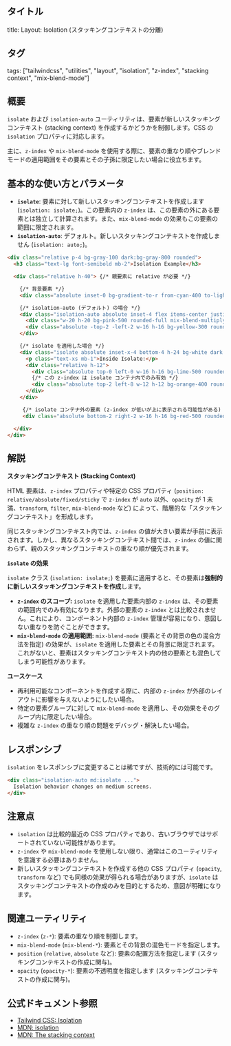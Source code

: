 ## タイトル
title: Layout: Isolation (スタッキングコンテキストの分離)

## タグ
tags: ["tailwindcss", "utilities", "layout", "isolation", "z-index", "stacking context", "mix-blend-mode"]

## 概要
`isolate` および `isolation-auto` ユーティリティは、要素が新しいスタッキングコンテキスト (stacking context) を作成するかどうかを制御します。CSS の `isolation` プロパティに対応します。

主に、`z-index` や `mix-blend-mode` を使用する際に、要素の重なり順やブレンドモードの適用範囲をその要素とその子孫に限定したい場合に役立ちます。

## 基本的な使い方とパラメータ

*   **`isolate`**: 要素に対して新しいスタッキングコンテキストを作成します (`isolation: isolate;`)。この要素内の `z-index` は、この要素の外にある要素とは独立して計算されます。また、`mix-blend-mode` の効果もこの要素の範囲に限定されます。
*   **`isolation-auto`**: デフォルト。新しいスタッキングコンテキストを作成しません (`isolation: auto;`)。

```html
<div class="relative p-4 bg-gray-100 dark:bg-gray-800 rounded">
  <h3 class="text-lg font-semibold mb-2">Isolation Example</h3>

  <div class="relative h-40"> {/* 親要素に relative が必要 */}

    {/* 背景要素 */}
    <div class="absolute inset-0 bg-gradient-to-r from-cyan-400 to-light-blue-500 opacity-75"></div>

    {/* isolation-auto (デフォルト) の場合 */}
    <div class="isolation-auto absolute inset-4 flex items-center justify-center">
      <div class="w-20 h-20 bg-pink-500 rounded-full mix-blend-multiply"></div> {/* 背景と混色 */}
      <div class="absolute -top-2 -left-2 w-16 h-16 bg-yellow-300 rounded z-10">Z=10 (Auto)</div> {/* z-index はグローバル */}
    </div>

    {/* isolate を適用した場合 */}
    <div class="isolate absolute inset-x-4 bottom-4 h-24 bg-white dark:bg-gray-700 p-2 rounded shadow-lg">
      <p class="text-xs mb-1">Inside Isolate:</p>
      <div class="relative h-12">
        <div class="absolute top-0 left-0 w-16 h-16 bg-lime-500 rounded-full mix-blend-screen"></div> {/* この要素の背景と混色 */}
        {/* この z-index は isolate コンテナ内でのみ有効 */}
        <div class="absolute top-2 left-8 w-12 h-12 bg-orange-400 rounded z-10">Z=10 (Isolated)</div>
      </div>
    </div>

     {/* isolate コンテナ外の要素 (z-index が低いが上に表示される可能性がある) */}
     <div class="absolute bottom-2 right-2 w-16 h-16 bg-red-500 rounded z-0">Z=0 (Outside)</div>

  </div>
</div>
```

## 解説

**スタッキングコンテキスト (Stacking Context)**

HTML 要素は、`z-index` プロパティや特定の CSS プロパティ (`position: relative/absolute/fixed/sticky` で `z-index` が `auto` 以外、`opacity` が 1 未満、`transform`, `filter`, `mix-blend-mode` など) によって、階層的な「スタッキングコンテキスト」を形成します。

同じスタッキングコンテキスト内では、`z-index` の値が大きい要素が手前に表示されます。しかし、異なるスタッキングコンテキスト間では、`z-index` の値に関わらず、親のスタッキングコンテキストの重なり順が優先されます。

**`isolate` の効果**

`isolate` クラス (`isolation: isolate;`) を要素に適用すると、その要素は**強制的に新しいスタッキングコンテキストを作成**します。

*   **`z-index` のスコープ:** `isolate` を適用した要素内部の `z-index` は、その要素の範囲内でのみ有効になります。外部の要素の `z-index` とは比較されません。これにより、コンポーネント内部の `z-index` 管理が容易になり、意図しない重なりを防ぐことができます。
*   **`mix-blend-mode` の適用範囲:** `mix-blend-mode` (要素とその背景の色の混合方法を指定) の効果が、`isolate` を適用した要素とその背景に限定されます。これがないと、要素はスタッキングコンテキスト内の他の要素とも混色してしまう可能性があります。

**ユースケース**

*   再利用可能なコンポーネントを作成する際に、内部の `z-index` が外部のレイアウトに影響を与えないようにしたい場合。
*   特定の要素グループに対して `mix-blend-mode` を適用し、その効果をそのグループ内に限定したい場合。
*   複雑な `z-index` の重なり順の問題をデバッグ・解決したい場合。

## レスポンシブ

`isolation` をレスポンシブに変更することは稀ですが、技術的には可能です。

```html
<div class="isolation-auto md:isolate ...">
  Isolation behavior changes on medium screens.
</div>
```

## 注意点

*   `isolation` は比較的最近の CSS プロパティであり、古いブラウザではサポートされていない可能性があります。
*   `z-index` や `mix-blend-mode` を使用しない限り、通常はこのユーティリティを意識する必要はありません。
*   新しいスタッキングコンテキストを作成する他の CSS プロパティ (`opacity`, `transform` など) でも同様の効果が得られる場合がありますが、`isolate` はスタッキングコンテキストの作成のみを目的とするため、意図が明確になります。

## 関連ユーティリティ

*   `z-index` (`z-*`): 要素の重なり順を制御します。
*   `mix-blend-mode` (`mix-blend-*`): 要素とその背景の混色モードを指定します。
*   `position` (`relative`, `absolute` など): 要素の配置方法を指定します (スタッキングコンテキストの作成に関与)。
*   `opacity` (`opacity-*`): 要素の不透明度を指定します (スタッキングコンテキストの作成に関与)。

## 公式ドキュメント参照
*   [Tailwind CSS: Isolation](https://tailwindcss.com/docs/isolation)
*   [MDN: isolation](https://developer.mozilla.org/en-US/docs/Web/CSS/isolation)
*   [MDN: The stacking context](https://developer.mozilla.org/en-US/docs/Web/CSS/CSS_Positioning/Understanding_z_index/The_stacking_context)